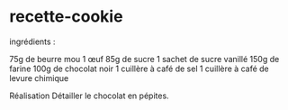 # recette-cookie

ingrédients :

75g de beurre mou
1 œuf
85g de sucre
1 sachet de sucre vanillé
150g de farine
100g de chocolat noir
1 cuillère à café de sel
1 cuillère à café de levure chimique

Réalisation
Détailler le chocolat en pépites.



